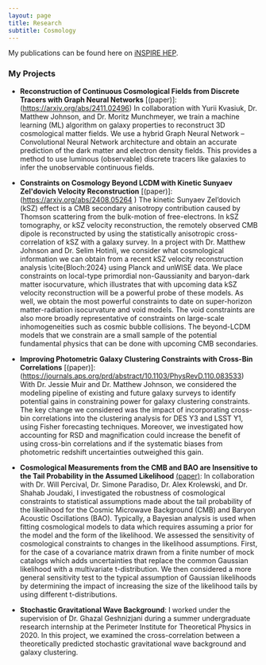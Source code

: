 ```yaml
---
layout: page
title: Research
subtitle: Cosmology
---
```


My publications can be found here on [iNSPIRE HEP](https://inspirehep.net/authors/2765907).

### My Projects

* **Reconstruction of Continuous Cosmological Fields from Discrete Tracers with Graph Neural Networks** [(paper)]:(https://arxiv.org/abs/2411.02496) In collaboration with Yurii Kvasiuk, Dr. Matthew Johnson, and Dr. Moritz Munchmeyer, we train a machine learning (ML) algorithm on galaxy properties to reconstruct 3D cosmological matter fields. We use a hybrid Graph Neural Network – Convolutional Neural Network architecture and obtain an accurate prediction of the dark matter and electron density fields. This provides a method to use luminous (observable) discrete tracers like galaxies to infer the unobservable continuous fields.

* **Constraints on Cosmology Beyond LCDM with Kinetic Sunyaev Zel'dovich Velocity Reconstruction** [(paper)]:(https://arxiv.org/abs/2408.05264 ) The kinetic Sunyaev Zel’dovich (kSZ) effect is a CMB secondary anisotropy contribution caused by Thomson scattering from the bulk-motion of free-electrons. In kSZ tomography, or kSZ velocity reconstruction, the remotely observed CMB dipole is reconstructed by using the statistically anisotropic cross-correlation of kSZ with a galaxy survey. In a project with Dr. Matthew Johnson and Dr. Selim Hotinli, we consider what cosmological information we can obtain from a recent kSZ velocity reconstruction analysis \cite{Bloch:2024} using Planck and unWISE data. We place constraints on local-type primordial non-Gaussianity and baryon-dark matter isocurvature, which illustrates that with upcoming data kSZ velocity reconstruction will be a powerful probe of these models. As well, we obtain the most powerful constraints to date on super-horizon matter-radiation isocurvature and void models. The void constraints are also more broadly representative of constraints on large-scale inhomogeneities such as cosmic bubble collisions. The beyond-LCDM models that we constrain are a small sample of the potential fundamental physics that can be done with upcoming CMB secondaries. 

* **Improving Photometric Galaxy Clustering Constraints with Cross-Bin Correlations** [(paper)]:(https://journals.aps.org/prd/abstract/10.1103/PhysRevD.110.083533) With Dr. Jessie Muir and Dr. Matthew Johnson, we considered the modeling pipeline of existing and future galaxy surveys to identify potential gains in constraining power for galaxy clustering constraints. The key change we considered was the impact of incorporating cross-bin correlations into the clustering analysis for DES Y3 and LSST Y1, using Fisher forecasting techniques. Moreover, we investigated how accounting for RSD and magnification could increase the benefit of using cross-bin correlations and if the systematic biases from photometric redshift uncertainties outweighed this gain. 

* **Cosmological Measurements from the CMB and BAO are Insensitive to the Tail Probability in the Assumed Likelihood** [(paper)](https://iopscience.iop.org/article/10.1088/1475-7516/2024/06/015/meta): In collaboration with Dr. Will Percival, Dr. Simone Paradiso, Dr. Alex Krolewski, and Dr. Shahab Joudaki, I investigated the robustness of cosmological constraints to statistical assumptions made about the tail probability of the likelihood for the Cosmic Microwave Background (CMB) and Baryon Acoustic Oscillations (BAO). Typically, a Bayesian analysis is used when fitting cosmological models to data which requires assuming a prior for the model and the form of the likelihood. We assessed the sensitivity of cosmological constraints to changes in the likelihood assumptions. First, for the case of a covariance matrix drawn from a finite number of mock catalogs which adds uncertainties that replace the common Gaussian likelihood with a multivariate t-distribution. We then considered a more general sensitivity test to the typical assumption of Gaussian likelihoods by determining the impact of increasing the size of the likelihood tails by using different t-distributions.

* **Stochastic Gravitational Wave Background**: I worked under the supervision of Dr. Ghazal Geshnizjani during a summer undergraduate research internship at the Perimeter Institute for Theoretical Physics in 2020. In this project, we examined the cross-correlation between a theoretically predicted stochastic gravitational wave background and galaxy clustering.
